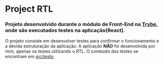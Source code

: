 # Project RTL
### Projeto desenvolvido durante o módulo de Front-End na [Trybe](http://betrybe.com), onde são executados testes na aplicação(React).

O projeto consiste em desenvolver testes para confirmar o funcionamento e a devida estruturação da aplicação.
A aplicação **NÃO** foi desenvolvida por mim, apenas os testes utilizando o RTL.
O conteúdo dos testes se encontram em [src/tests](https://github.com/CaioImbroisi/project-react-testing-library/tree/main/src/tests);
